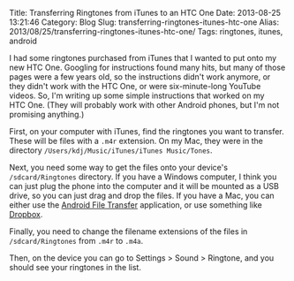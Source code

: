 Title: Transferring Ringtones from iTunes to an HTC One
Date: 2013-08-25 13:21:46
Category: Blog
Slug: transferring-ringtones-itunes-htc-one
Alias: 2013/08/25/transferring-ringtones-itunes-htc-one/
Tags: ringtones, itunes, android


I had some ringtones purchased from iTunes that I wanted to put onto my new HTC&nbsp;One. Googling for instructions found many hits, but many of those pages were a few years old, so the instructions didn't work anymore, or they didn't work with the HTC One, or were six-minute-long YouTube videos. So, I'm writing up some simple instructions that worked on my HTC&nbsp;One. (They will probably work with other Android phones, but I'm not promising anything.)

First, on your computer with iTunes, find the ringtones you want to transfer. These will be files with a `.m4r` extension. On my Mac, they were in the directory `/Users/kdj/Music/iTunes/iTunes Music/Tones`.

Next, you need some way to get the files onto your device's `/sdcard/Ringtones` directory. If you have a Windows computer, I think you can just plug the phone into the computer and it will be mounted as a USB drive, so you can just drag and drop the files. If you have a Mac, you can either use the [Android File Transfer](http://www.android.com/filetransfer/) application, or use something like [Dropbox](https://www.dropbox.com/).

Finally, you need to change the filename extensions of the files in `/sdcard/Ringtones` from `.m4r` to `.m4a`.

Then, on the device you can go to Settings > Sound > Ringtone, and you should see your ringtones in the list.
